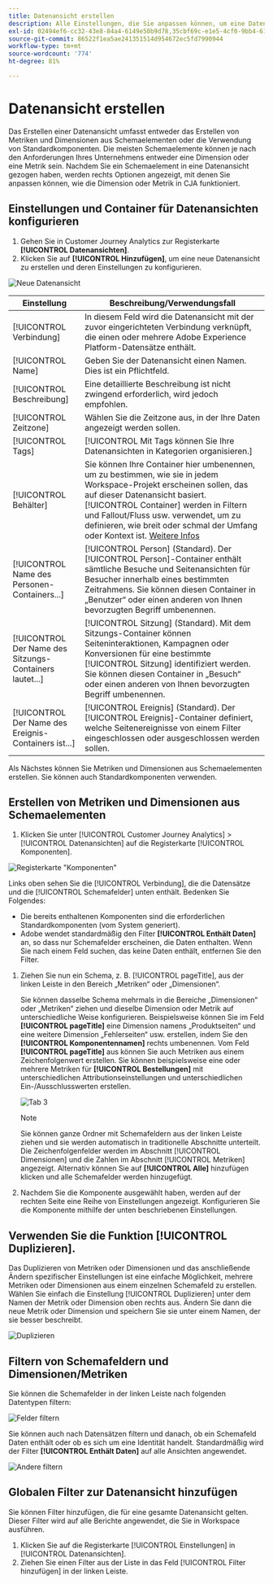 ```yaml
---
title: Datenansicht erstellen
description: Alle Einstellungen, die Sie anpassen können, um eine Datenansicht zu erstellen oder zu bearbeiten.
exl-id: 02494ef6-cc32-43e8-84a4-6149e50b9d78,35cbf69c-e1e5-4cf0-9bb4-6105d3e4c78e
source-git-commit: 86522f1ea5ae241351514d954672ec5fd7990944
workflow-type: tm+mt
source-wordcount: '774'
ht-degree: 81%

---
```


# Datenansicht erstellen

Das Erstellen einer Datenansicht umfasst entweder das Erstellen von Metriken und Dimensionen aus Schemaelementen oder die Verwendung von Standardkomponenten. Die meisten Schemaelemente können je nach den Anforderungen Ihres Unternehmens entweder eine Dimension oder eine Metrik sein. Nachdem Sie ein Schemaelement in eine Datenansicht gezogen haben, werden rechts Optionen angezeigt, mit denen Sie anpassen können, wie die Dimension oder Metrik in CJA funktioniert.

## Einstellungen und Container für Datenansichten konfigurieren

1. Gehen Sie in Customer Journey Analytics zur Registerkarte **[!UICONTROL Datenansichten]**.
2. Klicken Sie auf **[!UICONTROL Hinzufügen]**, um eine neue Datenansicht zu erstellen und deren Einstellungen zu konfigurieren.

![Neue Datenansicht](assets/new-data-view.png)

| Einstellung | Beschreibung/Verwendungsfall |
| --- | --- |
| [!UICONTROL Verbindung] | In diesem Feld wird die Datenansicht mit der zuvor eingerichteten Verbindung verknüpft, die einen oder mehrere Adobe Experience Platform-Datensätze enthält. |
| [!UICONTROL Name] | Geben Sie der Datenansicht einen Namen. Dies ist ein Pflichtfeld. |
| [!UICONTROL Beschreibung] | Eine detaillierte Beschreibung ist nicht zwingend erforderlich, wird jedoch empfohlen. |
| [!UICONTROL Zeitzone] | Wählen Sie die Zeitzone aus, in der Ihre Daten angezeigt werden sollen. |
| [!UICONTROL Tags] | [!UICONTROL Mit Tags können Sie Ihre Datenansichten in Kategorien organisieren.] |
| [!UICONTROL Behälter] | Sie können Ihre Container hier umbenennen, um zu bestimmen, wie sie in jedem Workspace-Projekt erscheinen sollen, das auf dieser Datenansicht basiert. [!UICONTROL Container] werden in Filtern und Fallout/Fluss usw. verwendet, um zu definieren, wie breit oder schmal der Umfang oder Kontext ist. [Weitere Infos](https://experienceleague.adobe.com/docs/analytics-platform/using/cja-components/cja-filters/filters-overview.html?lang=de#filter-containers) |
| [!UICONTROL Name des Personen-Containers...] | [!UICONTROL Person] (Standard). Der [!UICONTROL Person]-Container enthält sämtliche Besuche und Seitenansichten für Besucher innerhalb eines bestimmten Zeitrahmens. Sie können diesen Container in „Benutzer“ oder einen anderen von Ihnen bevorzugten Begriff umbenennen. |
| [!UICONTROL Der Name des Sitzungs-Containers lautet...] | [!UICONTROL Sitzung] (Standard). Mit dem Sitzungs-Container können Seiteninteraktionen, Kampagnen oder Konversionen für eine bestimmte [!UICONTROL Sitzung] identifiziert werden. Sie können diesen Container in „Besuch“ oder einen anderen von Ihnen bevorzugten Begriff umbenennen. |
| [!UICONTROL Der Name des Ereignis-Containers ist...] | [!UICONTROL Ereignis] (Standard). Der [!UICONTROL Ereignis]-Container definiert, welche Seitenereignisse von einem Filter eingeschlossen oder ausgeschlossen werden sollen. |

Als Nächstes können Sie Metriken und Dimensionen aus Schemaelementen erstellen. Sie können auch Standardkomponenten verwenden.

## Erstellen von Metriken und Dimensionen aus Schemaelementen

1. Klicken Sie unter [!UICONTROL Customer Journey Analytics] > [!UICONTROL Datenansichten] auf die Registerkarte [!UICONTROL Komponenten].

![Registerkarte &quot;Komponenten&quot;](assets/components-tab.png)

Links oben sehen Sie die [!UICONTROL Verbindung], die die Datensätze und die [!UICONTROL Schemafelder] unten enthält. Bedenken Sie Folgendes:

* Die bereits enthaltenen Komponenten sind die erforderlichen Standardkomponenten (vom System generiert).
* Adobe wendet standardmäßig den Filter **[!UICONTROL Enthält Daten]** an, so dass nur Schemafelder erscheinen, die Daten enthalten. Wenn Sie nach einem Feld suchen, das keine Daten enthält, entfernen Sie den Filter.

1. Ziehen Sie nun ein Schema, z. B. [!UICONTROL pageTitle], aus der linken Leiste in den Bereich „Metriken“ oder „Dimensionen“.

   Sie können dasselbe Schema mehrmals in die Bereiche „Dimensionen“ oder „Metriken“ ziehen und dieselbe Dimension oder Metrik auf unterschiedliche Weise konfigurieren.
Beispielsweise können Sie im Feld **[!UICONTROL pageTitle]** eine Dimension namens „Produktseiten“ und eine weitere Dimension „Fehlerseiten“ usw. erstellen, indem Sie den **[!UICONTROL Komponentennamen]** rechts umbenennen. Vom Feld **[!UICONTROL pageTitle]** aus können Sie auch Metriken aus einem Zeichenfolgenwert erstellen. Sie können beispielsweise eine oder mehrere Metriken für **[!UICONTROL Bestellungen]** mit unterschiedlichen Attributionseinstellungen und unterschiedlichen Ein-/Ausschlusswerten erstellen.

   ![Tab 3](assets/components-tab-3.png)

   >[!NOTE]
   >
   >Sie können ganze Ordner mit Schemafeldern aus der linken Leiste ziehen und sie werden automatisch in traditionelle Abschnitte unterteilt. Die Zeichenfolgenfelder werden im Abschnitt [!UICONTROL Dimensionen] und die Zahlen im Abschnitt [!UICONTROL Metriken] angezeigt. Alternativ können Sie auf **[!UICONTROL Alle]** hinzufügen klicken und alle Schemafelder werden hinzugefügt.

1. Nachdem Sie die Komponente ausgewählt haben, werden auf der rechten Seite eine Reihe von Einstellungen angezeigt. Konfigurieren Sie die Komponente mithilfe der unten beschriebenen Einstellungen.

## Verwenden Sie die Funktion [!UICONTROL Duplizieren].

Das Duplizieren von Metriken oder Dimensionen und das anschließende Ändern spezifischer Einstellungen ist eine einfache Möglichkeit, mehrere Metriken oder Dimensionen aus einem einzelnen Schemafeld zu erstellen. Wählen Sie einfach die Einstellung [!UICONTROL Duplizieren] unter dem Namen der Metrik oder Dimension oben rechts aus. Ändern Sie dann die neue Metrik oder Dimension und speichern Sie sie unter einem Namen, der sie besser beschreibt.

![Duplizieren](assets/duplicate.png)

## Filtern von Schemafeldern und Dimensionen/Metriken

Sie können die Schemafelder in der linken Leiste nach folgenden Datentypen filtern:

![Felder filtern](assets/filter-fields.png)

Sie können auch nach Datensätzen filtern und danach, ob ein Schemafeld Daten enthält oder ob es sich um eine Identität handelt. Standardmäßig wird der Filter **[!UICONTROL Enthält Daten]** auf alle Ansichten angewendet.

![Andere filtern](assets/filter-other.png)

## Globalen Filter zur Datenansicht hinzufügen

Sie können Filter hinzufügen, die für eine gesamte Datenansicht gelten. Dieser Filter wird auf alle Berichte angewendet, die Sie in Workspace ausführen.

1. Klicken Sie auf die Registerkarte [!UICONTROL Einstellungen] in [!UICONTROL Datenansichten].
1. Ziehen Sie einen Filter aus der Liste in das Feld [!UICONTROL Filter hinzufügen] in der linken Leiste.
